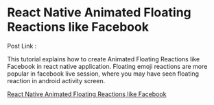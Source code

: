 # React Native Animated Floating Reactions like Facebook

Post Link : 

This tutorial explains how to create Animated Floating Reactions like Facebook in react native application. Floating emoji reactions are more popular in facebook live session, where you may have seen floating reaction in android activity screen.

<a href="" > React Native Animated Floating Reactions like Facebook</a>

<img src="" />
